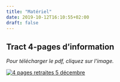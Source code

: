 ```yaml
---
title: "Matériel"
date: 2019-10-12T16:10:55+02:00
draft: false
---
```


## Tract 4-pages d’information

*Pour télécharger le pdf, cliquez sur l'image.*



 [![4 pages retraites 5 décembre](tract-retraites-5-decembre-4pages-v1-barre2.png)](tract-retraites-5-decembre-4pages-v1-barre.pdf)
